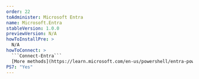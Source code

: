 ```yaml
---
order: 22
toAdminister: Microsoft Entra
name: Microsoft.Entra
stableVersion: 1.0.0
previewVersion: N/A
howToInstallPre: >
  N/A
howToConnect: >
  ```Connect-Entra```
  [More methods](https://learn.microsoft.com/en-us/powershell/entra-powershell/installation)
PS7: "Yes"
---
```

